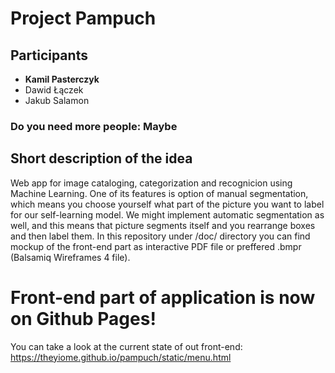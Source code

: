 # Project Pampuch
## Participants 
 - **Kamil Pasterczyk**
 - Dawid Łączek
 - Jakub Salamon
### Do you need more people: Maybe
## Short description of the idea
Web app for image cataloging, categorization and recognicion using Machine Learning.
One of its features is option of manual segmentation, which means you choose yourself what part of the picture you want to label for our self-learning model. 
We might implement automatic segmentation as well, and this means that picture segments itself and you rearrange boxes and then label them.
In this repository under /doc/ directory
you can find mockup of the front-end part as interactive PDF file or preffered .bmpr (Balsamiq Wireframes 4 file).

# Front-end part of application is now on Github Pages!
You can take a look at the current state of out front-end:
https://theyiome.github.io/pampuch/static/menu.html